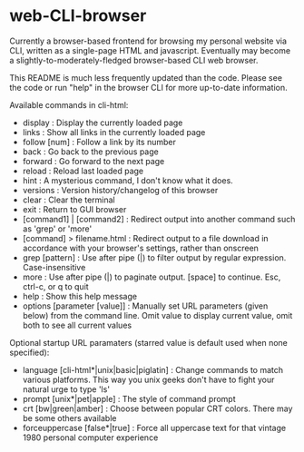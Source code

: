 # web-CLI-browser
Currently a browser-based frontend for browsing my personal website via CLI, written as a single-page HTML and javascript. Eventually may become a slightly-to-moderately-fledged browser-based CLI web browser.

This README is much less frequently updated than the code. Please see the code or run "help" in the browser CLI for more up-to-date information.

Available commands in cli-html:
- display                    : Display the currently loaded page
- links                      : Show all links in the currently loaded page
- follow [num]               : Follow a link by its number
- back                       : Go back to the previous page
- forward                    : Go forward to the next page
- reload                     : Reload last loaded page
- hint                      : A mysterious command, I don't know what it does.
- versions                   : Version history/changelog of this browser
- clear                      : Clear the terminal
- exit                       : Return to GUI browser
- [command1] | [command2]    : Redirect output into another command such as 'grep' or 'more'
- [command] > filename.html  : Redirect output to a file download in accordance with your browser's settings, rather than onscreen
- grep [pattern]             : Use after pipe (|) to filter output by regular expression. Case-insensitive
- more                       : Use after pipe (|) to paginate output. [space] to continue. Esc, ctrl-c, or q to quit
- help                       : Show this help message
- options [parameter [value]] : Manually set URL parameters (given below) from the command line. Omit value to display current value, omit both to see all current values

Optional startup URL paramaters (starred value is default used when none specified):
- language [cli-html*|unix|basic|piglatin]    : Change commands to match various platforms. This way you unix geeks don't have to fight your natural urge to type 'ls'
- prompt  [unix*|pet|apple]                   : The style of command prompt
- crt [bw|green|amber]                        : Choose between popular CRT colors. There may be some others available
- forceuppercase [false*|true]                : Force all uppercase text for that vintage 1980 personal computer experience

